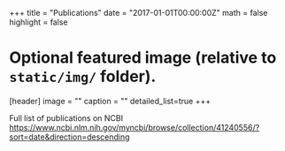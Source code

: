 +++
title = "Publications"
date = "2017-01-01T00:00:00Z"
math = false
highlight = false

# Optional featured image (relative to `static/img/` folder).
[header]
image = ""
caption = ""
detailed_list=true
+++

Full list of publications on NCBI
https://www.ncbi.nlm.nih.gov/myncbi/browse/collection/41240556/?sort=date&direction=descending
